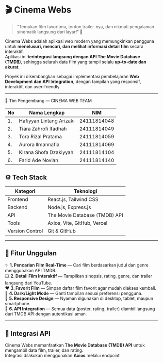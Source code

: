 # 🎬 **Cinema Webs**

> “Temukan film favoritmu, tonton trailer-nya, dan nikmati pengalaman sinematik langsung dari layar!” 🍿  

Cinema Webs adalah aplikasi web modern yang memungkinkan pengguna untuk **menelusuri, mencari, dan melihat informasi detail film** secara interaktif.  
Aplikasi ini **terintegrasi langsung dengan API The Movie Database (TMDB)**, sehingga seluruh data film yang tampil selalu **up-to-date dan akurat**.  

Proyek ini dikembangkan sebagai implementasi pembelajaran **Web Development dan API Integration**, dengan tampilan yang responsif, interaktif, dan user-friendly.

---
👥 Tim Pengembang — CINEMA WEB TEAM

| No | Nama Lengkap             | NIM         |
| -- | ------------------------ | ----------- |
| 1. | Hafiyyan Lintang Arizaki | 24111814048 |
| 2. | Tiara Zahrofi Ifadhah    | 24111814049 |
| 3. | Tora Rizal Pratama       | 24111814059 |
| 4. | Aurora Ilmannafia        | 24111814069 |
| 5. | Kirana Shofa Dzakiyyah   | 24111814104 |
| 6. | Farid Ade Novian         | 24111814140 |



## ⚙️ **Tech Stack**
| Kategori | Teknologi |
|-----------|------------|
| Frontend | React.js, Tailwind CSS |
| Backend | Node.js, Express.js |
| API | The Movie Database (TMDB) API |
| Tools | Axios, Vite, GitHub, Vercel |
| Version Control | Git & GitHub |

---

## 🚀 **Fitur Unggulan**
✨ **1. Pencarian Film Real-Time** — Cari film berdasarkan judul dan genre menggunakan API TMDB.  
🎞️ **2. Detail Film Interaktif** — Tampilkan sinopsis, rating, genre, dan trailer langsung dari YouTube.  
❤️ **3. Favorit Film** — Simpan daftar film favorit agar mudah diakses kembali.  
🌙 **4. Dark/Light Mode** — Ganti tampilan sesuai preferensi pengguna.  
📱 **5. Responsive Design** — Nyaman digunakan di desktop, tablet, maupun smartphone.  
🧩 **6. API Integration** — Semua data (poster, rating, trailer) diambil langsung dari TMDB API dengan autentikasi aman.

---

## 🔗 **Integrasi API**
Cinema Webs memanfaatkan **The Movie Database (TMDB) API** untuk mengambil data film, trailer, dan rating.  
Integrasi dilakukan menggunakan **Axios** melalui endpoint




